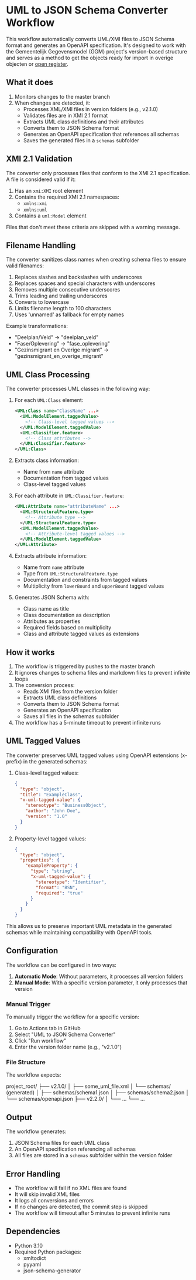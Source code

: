 # UML to JSON Schema Converter Workflow

This workflow automatically converts UML/XMI files to JSON Schema format and generates an OpenAPI specification. It's designed to work with the Gemeentelijk Gegevensmodel (GGM) project's version-based structure and serves as a method to get the objects ready for import in overige objecten or [open register](openregister.app).

## What it does

1. Monitors changes to the master branch
2. When changes are detected, it:
   - Processes XML/XMI files in version folders (e.g., v2.1.0)
   - Validates files are in XMI 2.1 format
   - Extracts UML class definitions and their attributes
   - Converts them to JSON Schema format
   - Generates an OpenAPI specification that references all schemas
   - Saves the generated files in a `schemas` subfolder

## XMI 2.1 Validation

The converter only processes files that conform to the XMI 2.1 specification. A file is considered valid if it:

1. Has an `xmi:XMI` root element
2. Contains the required XMI 2.1 namespaces:
   - `xmlns:xmi`
   - `xmlns:uml`
3. Contains a `uml:Model` element

Files that don't meet these criteria are skipped with a warning message.

## Filename Handling

The converter sanitizes class names when creating schema files to ensure valid filenames:

1. Replaces slashes and backslashes with underscores
2. Replaces spaces and special characters with underscores
3. Removes multiple consecutive underscores
4. Trims leading and trailing underscores
5. Converts to lowercase
6. Limits filename length to 100 characters
7. Uses 'unnamed' as fallback for empty names

Example transformations:
- "Deelplan/Veld" → "deelplan_veld"
- "Fase/Oplevering" → "fase_oplevering"
- "Gezinsmigrant en Overige migrant" → "gezinsmigrant_en_overige_migrant"

## UML Class Processing

The converter processes UML classes in the following way:

1. For each `UML:Class` element:
   ```xml
   <UML:Class name="ClassName" ...>
     <UML:ModelElement.taggedValue>
       <!-- Class-level tagged values -->
     </UML:ModelElement.taggedValue>
     <UML:Classifier.feature>
       <!-- Class attributes -->
     </UML:Classifier.feature>
   </UML:Class>
   ```

2. Extracts class information:
   - Name from `name` attribute
   - Documentation from tagged values
   - Class-level tagged values

3. For each attribute in `UML:Classifier.feature`:
   ```xml
   <UML:Attribute name="attributeName" ...>
     <UML:StructuralFeature.type>
       <!-- Attribute type -->
     </UML:StructuralFeature.type>
     <UML:ModelElement.taggedValue>
       <!-- Attribute-level tagged values -->
     </UML:ModelElement.taggedValue>
   </UML:Attribute>
   ```

4. Extracts attribute information:
   - Name from `name` attribute
   - Type from `UML:StructuralFeature.type`
   - Documentation and constraints from tagged values
   - Multiplicity from `lowerBound` and `upperBound` tagged values

5. Generates JSON Schema with:
   - Class name as title
   - Class documentation as description
   - Attributes as properties
   - Required fields based on multiplicity
   - Class and attribute tagged values as extensions

## How it works

1. The workflow is triggered by pushes to the master branch
2. It ignores changes to schema files and markdown files to prevent infinite loops
3. The conversion process:
   - Reads XMI files from the version folder
   - Extracts UML class definitions
   - Converts them to JSON Schema format
   - Generates an OpenAPI specification
   - Saves all files in the schemas subfolder
4. The workflow has a 5-minute timeout to prevent infinite runs

## UML Tagged Values

The converter preserves UML tagged values using OpenAPI extensions (x- prefix) in the generated schemas:

1. Class-level tagged values:
   ```json
   {
     "type": "object",
     "title": "ExampleClass",
     "x-uml-tagged-value": {
       "stereotype": "BusinessObject",
       "author": "John Doe",
       "version": "1.0"
     }
   }
   ```

2. Property-level tagged values:
   ```json
   {
     "type": "object",
     "properties": {
       "exampleProperty": {
         "type": "string",
         "x-uml-tagged-value": {
           "stereotype": "Identifier",
           "format": "BSN",
           "required": "true"
         }
       }
     }
   }
   ```

This allows us to preserve important UML metadata in the generated schemas while maintaining compatibility with OpenAPI tools.

## Configuration

The workflow can be configured in two ways:

1. **Automatic Mode**: Without parameters, it processes all version folders
2. **Manual Mode**: With a specific version parameter, it only processes that version

### Manual Trigger

To manually trigger the workflow for a specific version:

1. Go to Actions tab in GitHub
2. Select "UML to JSON Schema Converter"
3. Click "Run workflow"
4. Enter the version folder name (e.g., "v2.1.0")

### File Structure

The workflow expects: 

project_root/
├── v2.1.0/
│ ├── some_uml_file.xml
│ └── schemas/ (generated)
│ ├── schemas/schema1.json
│ ├── schemas/schema2.json
│ └── schemas/openapi.json
├── v2.2.0/
│ └── ...
└── ...

## Output

The workflow generates:

1. JSON Schema files for each UML class
2. An OpenAPI specification referencing all schemas
3. All files are stored in a `schemas` subfolder within the version folder

## Error Handling

- The workflow will fail if no XML files are found
- It will skip invalid XML files
- It logs all conversions and errors
- If no changes are detected, the commit step is skipped
- The workflow will timeout after 5 minutes to prevent infinite runs

## Dependencies

- Python 3.10
- Required Python packages:
  - xmltodict
  - pyyaml
  - json-schema-generator